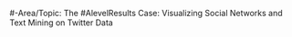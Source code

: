 #-Area/Topic: 
The #AlevelResults Case: Visualizing Social Networks and Text Mining on Twitter Data
